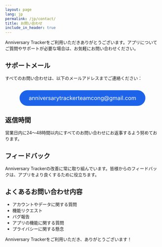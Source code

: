 ```yaml
---
layout: page
lang: jp
permalink: /jp/contact/
title: お問い合わせ
include_in_header: true
---
```


Anniversary Trackerをご利用いただきありがとうございます。アプリについてご質問やサポートが必要な場合は、お気軽にお問い合わせください。

## サポートメール

すべてのお問い合わせは、以下のメールアドレスまでご連絡ください：

<div style="text-align: center; margin: 30px 0;">
  <a href="mailto:anniversarytrackerteamcong@gmail.com" style="display: inline-block; background-color: #1d63ea; color: white; padding: 15px 30px; border-radius: 30px; text-decoration: none; font-size: 18px;">
    <i class="fas fa-envelope"></i> anniversarytrackerteamcong@gmail.com
  </a>
</div>

## 返信時間

営業日内に24〜48時間以内にすべてのお問い合わせにお返事するよう努めております。

## フィードバック

Anniversary Trackerの改善に常に取り組んでいます。皆様からのフィードバックは、アプリをより良くするために役立ちます。

## よくあるお問い合わせ内容

* アカウントやデータに関する質問
* 機能リクエスト
* バグ報告
* アプリの機能に関する質問
* プライバシーに関する懸念

Anniversary Trackerをご利用いただき、ありがとうございます！ 